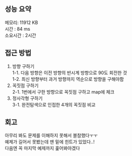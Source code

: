 
## 성능 요약
메모리: 11912 KB  
시간 : 84 ms  
소요시간 : 2시간  


## 접근 방법
1. 방향 구하기  
	1-1. 다음 방향은 이전 방향의 반시계 방향으로 90도 회전한 것  
	1-2. 최신 방향부터 과거 방향까지 역순으로 방향을 구해야함  
2. 꼭짓점 구하기  
	2-1. 1번에서 구한 방향으로 꼭짓점 구하고 map에 체크  
3. 정사각형 구하기  
	3-1. 완전탐색으로 인접한 4개의 꼭짓점 비교  


## 회고
아무리 봐도 문제를 이해하지 못해서 블참했다ㅜㅜ  
예제가 길어서 못봤는데 맨 밑에 힌트가 있었다..!  
다음엔 꼭 마지막 예제까지 훑어봐야겠다  
